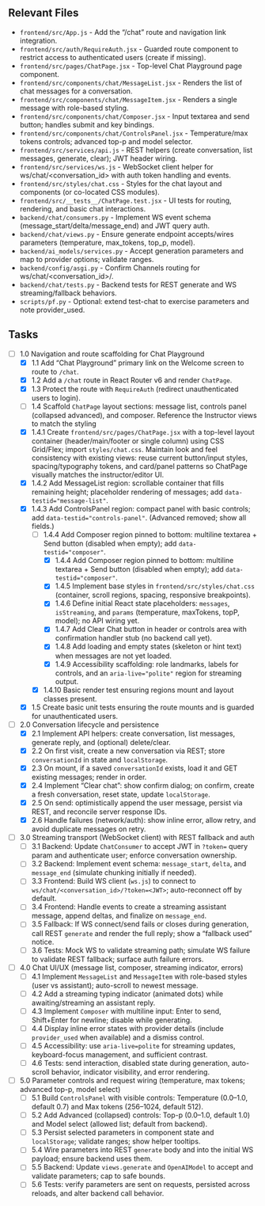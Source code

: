 ## Relevant Files

- `frontend/src/App.js` - Add the “/chat” route and navigation link integration.
- `frontend/src/auth/RequireAuth.jsx` - Guarded route component to restrict access to authenticated users (create if missing).
- `frontend/src/pages/ChatPage.jsx` - Top-level Chat Playground page component.
- `frontend/src/components/chat/MessageList.jsx` - Renders the list of chat messages for a conversation.
- `frontend/src/components/chat/MessageItem.jsx` - Renders a single message with role-based styling.
- `frontend/src/components/chat/Composer.jsx` - Input textarea and send button; handles submit and key bindings.
- `frontend/src/components/chat/ControlsPanel.jsx` - Temperature/max tokens controls; advanced top-p and model selector.
- `frontend/src/services/api.js` - REST helpers (create conversation, list messages, generate, clear); JWT header wiring.
- `frontend/src/services/ws.js` - WebSocket client helper for ws/chat/<conversation_id> with auth token handling and events.
- `frontend/src/styles/chat.css` - Styles for the chat layout and components (or co-located CSS modules).
- `frontend/src/__tests__/ChatPage.test.jsx` - UI tests for routing, rendering, and basic chat interactions.
- `backend/chat/consumers.py` - Implement WS event schema (message_start/delta/message_end) and JWT query auth.
- `backend/chat/views.py` - Ensure generate endpoint accepts/wires parameters (temperature, max_tokens, top_p, model).
- `backend/ai_models/services.py` - Accept generation parameters and map to provider options; validate ranges.
- `backend/config/asgi.py` - Confirm Channels routing for ws/chat/<conversation_id>/.
- `backend/chat/tests.py` - Backend tests for REST generate and WS streaming/fallback behaviors.
- `scripts/pf.py` - Optional: extend test-chat to exercise parameters and note provider_used.

## Tasks

- [ ] 1.0 Navigation and route scaffolding for Chat Playground
	- [x] 1.1 Add “Chat Playground” primary link on the Welcome screen to route to `/chat`.
	- [x] 1.2 Add a `/chat` route in React Router v6 and render `ChatPage`.
	- [x] 1.3 Protect the route with `RequireAuth` (redirect unauthenticated users to login).
	- [ ] 1.4 Scaffold `ChatPage` layout sections: message list, controls panel (collapsed advanced), and composer. Reference the Instructor views to match the styling
	- [x] 1.4.1 Create `frontend/src/pages/ChatPage.jsx` with a top-level layout container (header/main/footer or single column) using CSS Grid/Flex; import `styles/chat.css`. Maintain look and feel consistency with existing views: reuse current button/input styles, spacing/typography tokens, and card/panel patterns so ChatPage visually matches the instructor/editor UI.
	- [x] 1.4.2 Add MessageList region: scrollable container that fills remaining height; placeholder rendering of messages; add `data-testid="message-list"`.
	- [x] 1.4.3 Add ControlsPanel region: compact panel with basic controls; add `data-testid="controls-panel"`. (Advanced removed; show all fields.)
		- [ ] 1.4.4 Add Composer region pinned to bottom: multiline textarea + Send button (disabled when empty); add `data-testid="composer"`.
			- [x] 1.4.4 Add Composer region pinned to bottom: multiline textarea + Send button (disabled when empty); add `data-testid="composer"`.
			- [x] 1.4.5 Implement base styles in `frontend/src/styles/chat.css` (container, scroll regions, spacing, responsive breakpoints).
			- [x] 1.4.6 Define initial React state placeholders: `messages`, `isStreaming`, and `params` (temperature, maxTokens, topP, model); no API wiring yet.
			- [x] 1.4.7 Add Clear Chat button in header or controls area with confirmation handler stub (no backend call yet).
			- [x] 1.4.8 Add loading and empty states (skeleton or hint text) when messages are not yet loaded.
			- [x] 1.4.9 Accessibility scaffolding: role landmarks, labels for controls, and an `aria-live="polite"` region for streaming output.
		- [x] 1.4.10 Basic render test ensuring regions mount and layout classes present.
	- [x] 1.5 Create basic unit tests ensuring the route mounts and is guarded for unauthenticated users.

- [ ] 2.0 Conversation lifecycle and persistence
	- [x] 2.1 Implement API helpers: create conversation, list messages, generate reply, and (optional) delete/clear.
	- [x] 2.2 On first visit, create a new conversation via REST; store `conversationId` in state and `localStorage`.
	- [x] 2.3 On mount, if a saved `conversationId` exists, load it and GET existing messages; render in order.
	- [x] 2.4 Implement “Clear chat”: show confirm dialog; on confirm, create a fresh conversation, reset state, update `localStorage`.
	- [x] 2.5 On send: optimistically append the user message, persist via REST, and reconcile server response IDs.
	- [x] 2.6 Handle failures (network/auth): show inline error, allow retry, and avoid duplicate messages on retry.

- [ ] 3.0 Streaming transport (WebSocket client) with REST fallback and auth
	- [ ] 3.1 Backend: Update `ChatConsumer` to accept JWT in `?token=` query param and authenticate user; enforce conversation ownership.
	- [ ] 3.2 Backend: Implement event schema: `message_start`, `delta`, and `message_end` (simulate chunking initially if needed).
	- [ ] 3.3 Frontend: Build WS client (`ws.js`) to connect to `ws/chat/<conversation_id>/?token=<JWT>`; auto-reconnect off by default.
	- [ ] 3.4 Frontend: Handle events to create a streaming assistant message, append deltas, and finalize on `message_end`.
	- [ ] 3.5 Fallback: If WS connect/send fails or closes during generation, call REST `generate` and render the full reply; show a “fallback used” notice.
	- [ ] 3.6 Tests: Mock WS to validate streaming path; simulate WS failure to validate REST fallback; surface auth failure errors.

- [ ] 4.0 Chat UI/UX (message list, composer, streaming indicator, errors)
	- [ ] 4.1 Implement `MessageList` and `MessageItem` with role-based styles (user vs assistant); auto-scroll to newest message.
	- [ ] 4.2 Add a streaming typing indicator (animated dots) while awaiting/streaming an assistant reply.
	- [ ] 4.3 Implement `Composer` with multiline input: Enter to send, Shift+Enter for newline; disable while generating.
	- [ ] 4.4 Display inline error states with provider details (include `provider_used` when available) and a dismiss control.
	- [ ] 4.5 Accessibility: use `aria-live=polite` for streaming updates, keyboard-focus management, and sufficient contrast.
	- [ ] 4.6 Tests: send interaction, disabled state during generation, auto-scroll behavior, indicator visibility, and error rendering.

- [ ] 5.0 Parameter controls and request wiring (temperature, max tokens; advanced top-p, model select)
	- [ ] 5.1 Build `ControlsPanel` with visible controls: Temperature (0.0–1.0, default 0.7) and Max tokens (256–1024, default 512).
	- [ ] 5.2 Add Advanced (collapsed) controls: Top-p (0.0–1.0, default 1.0) and Model select (allowed list; default from backend).
	- [ ] 5.3 Persist selected parameters in component state and `localStorage`; validate ranges; show helper tooltips.
	- [ ] 5.4 Wire parameters into REST `generate` body and into the initial WS payload; ensure backend uses them.
	- [ ] 5.5 Backend: Update `views.generate` and `OpenAIModel` to accept and validate parameters; cap to safe bounds.
	- [ ] 5.6 Tests: verify parameters are sent on requests, persisted across reloads, and alter backend call behavior.
